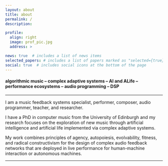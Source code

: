 ```yaml
---
layout: about
title: about
permalink: /
description:

profile:
  align: right
  image: prof_pic.jpg
  address: >

news: true  # includes a list of news items
selected_papers: # includes a list of papers marked as "selected={true}"
social: true  # includes social icons at the bottom of the page
---
```


#### algorithmic music – complex adaptive systems – AI and ALife –  performance ecosystems – audio programming – DSP

___

I am a music feedback systems specialist, performer, composer, audio programmer, teacher, and researcher.

I have a PhD in computer music from the University of Edinburgh and my research focuses on the exploration of new music through artificial intelligence and artificial life implemented via complex adaptive systems. 

My work combines principles of agency, autopoiesis, evolvability, fitness, and radical constructivism for the design of complex audio feedback networks that are deployed in live performance for human-machine interaction or autonomous machines.

___
